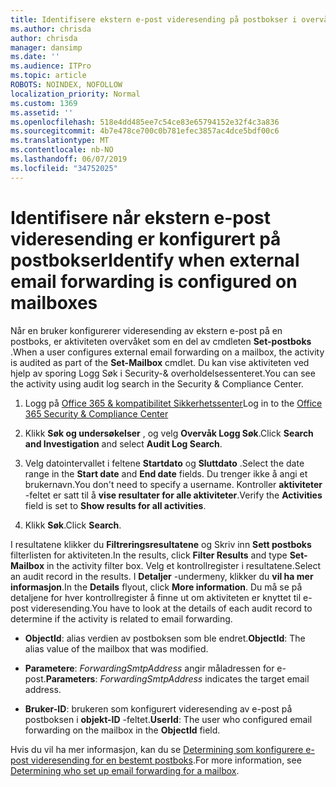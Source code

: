 ```yaml
---
title: Identifisere ekstern e-post videresending på postbokser i overvåkingslogger
ms.author: chrisda
author: chrisda
manager: dansimp
ms.date: ''
ms.audience: ITPro
ms.topic: article
ROBOTS: NOINDEX, NOFOLLOW
localization_priority: Normal
ms.custom: 1369
ms.assetid: ''
ms.openlocfilehash: 518e4dd485ee7c54ce83e65794152e32f4c3a836
ms.sourcegitcommit: 4b7e478ce700c0b781efec3857ac4dce5bdf00c6
ms.translationtype: MT
ms.contentlocale: nb-NO
ms.lasthandoff: 06/07/2019
ms.locfileid: "34752025"
---
```

# <a name="identify-when-external-email-forwarding-is-configured-on-mailboxes"></a><span data-ttu-id="e716b-102">Identifisere når ekstern e-post videresending er konfigurert på postbokser</span><span class="sxs-lookup"><span data-stu-id="e716b-102">Identify when external email forwarding is configured on mailboxes</span></span>

<span data-ttu-id="e716b-103">Når en bruker konfigurerer videresending av ekstern e-post på en postboks, er aktiviteten overvåket som en del av cmdleten **Set-postboks** .</span><span class="sxs-lookup"><span data-stu-id="e716b-103">When a user configures external email forwarding on a mailbox, the activity is audited as part of the **Set-Mailbox** cmdlet.</span></span> <span data-ttu-id="e716b-104">Du kan vise aktiviteten ved hjelp av sporing Logg Søk i Security-& overholdelsessenteret.</span><span class="sxs-lookup"><span data-stu-id="e716b-104">You can see the activity using audit log search in the Security & Compliance Center.</span></span>

1. <span data-ttu-id="e716b-105">Logg på [Office 365 & kompatibilitet Sikkerhetssenter](https://protection.office.com/)</span><span class="sxs-lookup"><span data-stu-id="e716b-105">Log in to the [Office 365 Security & Compliance Center](https://protection.office.com/)</span></span>

2. <span data-ttu-id="e716b-106">Klikk **Søk og undersøkelser** , og velg **Overvåk Logg Søk**.</span><span class="sxs-lookup"><span data-stu-id="e716b-106">Click **Search and Investigation** and select **Audit Log Search**.</span></span>

3. <span data-ttu-id="e716b-107">Velg datointervallet i feltene **Startdato** og **Sluttdato** .</span><span class="sxs-lookup"><span data-stu-id="e716b-107">Select the date range in the **Start date** and **End date** fields.</span></span> <span data-ttu-id="e716b-108">Du trenger ikke å angi et brukernavn.</span><span class="sxs-lookup"><span data-stu-id="e716b-108">You don't need to specify a username.</span></span> <span data-ttu-id="e716b-109">Kontroller **aktiviteter** -feltet er satt til å **vise resultater for alle aktiviteter**.</span><span class="sxs-lookup"><span data-stu-id="e716b-109">Verify the **Activities** field is set to **Show results for all activities**.</span></span>

4. <span data-ttu-id="e716b-110">Klikk **Søk**.</span><span class="sxs-lookup"><span data-stu-id="e716b-110">Click **Search**.</span></span>

<span data-ttu-id="e716b-111">I resultatene klikker du **Filtreringsresultatene** og Skriv inn **Sett postboks** filterlisten for aktiviteten.</span><span class="sxs-lookup"><span data-stu-id="e716b-111">In the results, click **Filter Results** and type **Set-Mailbox** in the activity filter box.</span></span> <span data-ttu-id="e716b-112">Velg et kontrollregister i resultatene.</span><span class="sxs-lookup"><span data-stu-id="e716b-112">Select an audit record in the results.</span></span> <span data-ttu-id="e716b-113">I **Detaljer** -undermeny, klikker du **vil ha mer informasjon**.</span><span class="sxs-lookup"><span data-stu-id="e716b-113">In the **Details** flyout, click **More information**.</span></span> <span data-ttu-id="e716b-114">Du må se på detaljene for hver kontrollregister å finne ut om aktiviteten er knyttet til e-post videresending.</span><span class="sxs-lookup"><span data-stu-id="e716b-114">You have to look at the details of each audit record to determine if the activity is related to email forwarding.</span></span>

- <span data-ttu-id="e716b-115">**ObjectId**: alias verdien av postboksen som ble endret.</span><span class="sxs-lookup"><span data-stu-id="e716b-115">**ObjectId**: The alias value of the mailbox that was modified.</span></span>

- <span data-ttu-id="e716b-116">**Parametere**: _ForwardingSmtpAddress_ angir måladressen for e-post.</span><span class="sxs-lookup"><span data-stu-id="e716b-116">**Parameters**: _ForwardingSmtpAddress_ indicates the target email address.</span></span>

- <span data-ttu-id="e716b-117">**Bruker-ID**: brukeren som konfigurert videresending av e-post på postboksen i **objekt-ID** -feltet.</span><span class="sxs-lookup"><span data-stu-id="e716b-117">**UserId**: The user who configured email forwarding on the mailbox in the **ObjectId** field.</span></span>

<span data-ttu-id="e716b-118">Hvis du vil ha mer informasjon, kan du se [Determining som konfigurere e-post videresending for en bestemt postboks](https://docs.microsoft.com/office365/securitycompliance/auditing-troubleshooting-scenarios#determining-who-set-up-email-forwarding-for-a-mailbox).</span><span class="sxs-lookup"><span data-stu-id="e716b-118">For more information, see [Determining who set up email forwarding for a mailbox](https://docs.microsoft.com/office365/securitycompliance/auditing-troubleshooting-scenarios#determining-who-set-up-email-forwarding-for-a-mailbox).</span></span>
